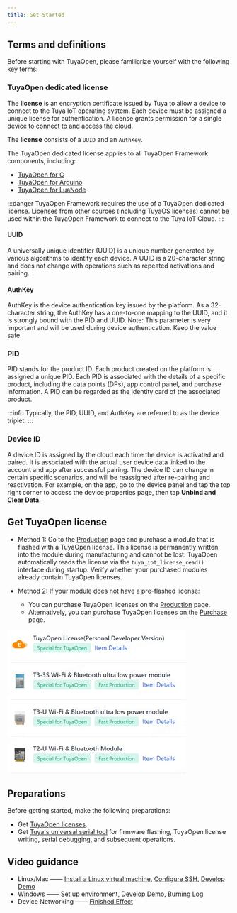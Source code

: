 ```yaml
---
title: Get Started
---
```


## Terms and definitions

‌Before starting with TuyaOpen, please familiarize yourself with the following key terms:

### TuyaOpen dedicated license

The **license** is an encryption certificate issued by Tuya to allow a device to connect to the Tuya IoT operating system. Each device must be assigned a unique license for authentication. A license grants permission for a single device to connect to and access the cloud.

The **license** consists of a `UUID` and an `AuthKey`.

The TuyaOpen dedicated license applies to all TuyaOpen Framework components, including:

- [TuyaOpen for C](https://github.com/tuya/TuyaOpen)
- [TuyaOpen for Arduino](https://github.com/tuya/arduino-TuyaOpen)
- [TuyaOpen for LuaNode](https://github.com/tuya/luanode-TuyaOpen)

:::danger
TuyaOpen Framework requires the use of a TuyaOpen dedicated license. Licenses from other sources (including TuyaOS licenses) cannot be used within the TuyaOpen Framework to connect to the Tuya IoT Cloud.
:::

#### UUID

A universally unique identifier (UUID) is a unique number generated by various algorithms to identify each device. A UUID is a 20-character string and does not change with operations such as repeated activations and pairing.

#### AuthKey

AuthKey is the device authentication key issued by the platform. As a 32-character string, the AuthKey has a one-to-one mapping to the UUID, and it is strongly bound with the PID and UUID. Note: This parameter is very important and will be used during device authentication. Keep the value safe.

### PID

PID stands for the product ID. Each product created on the platform is assigned a unique PID. Each PID is associated with the details of a specific product, including the data points (DPs), app control panel, and purchase information. A PID can be regarded as the identity card of the associated product.

:::info
Typically, the PID, UUID, and AuthKey are referred to as the device triplet.
:::

### Device ID

A device ID is assigned by the cloud each time the device is activated and paired. It is associated with the actual user device data linked to the account and app after successful pairing. The device ID can change in certain specific scenarios, and will be reassigned after re-pairing and reactivation. For example, on the app, go to the device panel and tap the top right corner to access the device properties page, then tap **Unbind and Clear Data**.


## Get TuyaOpen license

- Method 1: Go to the [Production](https://platform.tuya.com/purchase/index?type=6) page and purchase a module that is flashed with a TuyaOpen license. This license is permanently written into the module during manufacturing and cannot be lost. TuyaOpen automatically reads the license via the `tuya_iot_license_read()` interface during startup. Verify whether your purchased modules already contain TuyaOpen licenses.

- Method 2: If your module does not have a pre-flashed license:
   - You can purchase TuyaOpen licenses on the [Production](https://platform.tuya.com/purchase/index?type=6) page.
   - Alternatively, you can purchase TuyaOpen licenses on the [Purchase](https://item.taobao.com/item.htm?ft=t&id=911596682625&spm=a21dvs.23580594.0.0.621e2c1bzX1OIP) page.

![License](/images/en/authorization_code.png)

## Preparations

Before getting started, make the following preparations:

- Get [TuyaOpen licenses](#Get-TuyaOpen-license).
- Get [Tuya's universal serial tool](https://www.tuyaopen.ai/tools/tyutool) for firmware flashing, TuyaOpen license writing, serial debugging, and subsequent operations.

## Video guidance

- Linux/Mac —— [Install a Linux virtual machine](https://www.bilibili.com/video/BV1vHaPziErs/?spm_id_from=333.1387.collection.video_card.click), [Configure SSH](https://www.bilibili.com/video/BV1vHaPziEQz/?spm_id_from=333.788.videopod.sections), [Develop Demo](https://www.bilibili.com/video/BV1RHaPziE91/?spm_id_from=333.1387.collection.video_card.click)
- Windows —— [Set up environment](https://www.bilibili.com/video/BV1cXaPzjEaB/?spm_id_from=333.1387.collection.video_card.click), [Develop Demo](https://www.bilibili.com/video/BV1rDaPz2EXa/?spm_id_from=333.1387.collection.video_card.click), [Burning Log](https://www.bilibili.com/video/BV1rDaPz2Ero/?spm_id_from=333.1387.collection.video_card.click)
- Device Networking —— [Finished Effect](https://www.bilibili.com/video/BV1vHaPziEH5/?spm_id_from=333.1387.collection.video_card.click)